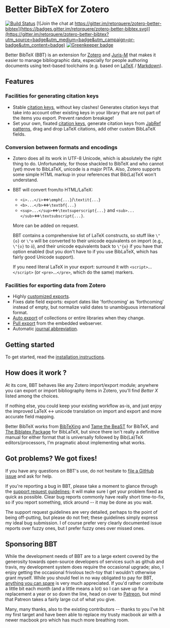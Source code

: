 # Better BibTeX for Zotero

[![Build Status](https://travis-ci.org/retorquere/zotero-better-bibtex.svg?branch=master)](https://travis-ci.org/retorquere/zotero-better-bibtex)
[![Join the chat at https://gitter.im/retorquere/zotero-better-bibtex](https://badges.gitter.im/retorquere/zotero-better-bibtex.svg)](https://gitter.im/retorquere/zotero-better-bibtex?utm_source=badge&utm_medium=badge&utm_campaign=pr-badge&utm_content=badge) [![Greenkeeper badge](https://badges.greenkeeper.io/retorquere/zotero-better-bibtex.svg)](https://greenkeeper.io/)

Better BibTeX (BBT) is an extension for [Zotero](https://www.zotero.org) and [Juris-M](https://juris-m.github.io) that makes it easier to manage bibliographic data, especially for people authoring documents using text-based toolchains (e.g. based on [LaTeX](https://www.latex-project.org) / [Markdown](https://www.markdownguide.org)).

## Features

### Facilities for generating citation keys
* Stable [citation keys](https://retorque.re/zotero-better-bibtex/citing/), without key clashes! Generates citation keys that take into account other existing keys in your library
  that are not part of the items you export. Prevent random breakage!
* Set your own, fixated [citation keys](https://retorque.re/zotero-better-bibtex/citing/), generate citation keys from [JabRef patterns](https://help.jabref.org/en/BibtexKeyPatterns), drag and drop LaTeX citations, add other custom BibLaTeX fields.

### Conversion between formats and encodings
* Zotero does all its work in UTF-8 Unicode, which is absolutely the right thing to do. Unfortunately, for those shackled
to BibTeX and who cannot (yet) move to BibLaTeX, unicode is a major PITA. Also, Zotero supports some simple HTML markup
in your references that Bib(La)TeX won't understand.

* BBT will convert from/to HTML/LaTeX:

  - `<i>...</i>`&#8660;`\emph{...}`/`\textit{...}`
  - `<b>...</b>`&#8660;`\textbf{...}`
  - `<sup>...</sup>`&#8660;`\textsuperscript{...}` and `<sub>...</sub>`&#8660;`\textsubscript{...}`. 
  
  More can be added on request.
  
  BBT contains a comprehensive list of LaTeX constructs, so stuff like `\"{o}` or `\"o` will be converted to their unicode equivalents on import (e.g., `\"{o}` to `ö`), and their unicode equivalents back to `\"{o}` if you have that option enabled (but you don't have to if you use BibLaTeX, which has fairly good Unicode support).
  
  If you need literal LaTeX in your export: surround it with `<script>`...`</script>` (or `<pre>`...`</pre>`, which do the same) markers.
  
### Facilities for exporting data from Zotero
* Highly [customized exports](https://retorque.re/zotero-better-bibtex/exporting/).
* Fixes date field exports: export dates like 'forthcoming' as 'forthcoming' instead of empty, but normalize valid dates
  to unambiguous international format.
* [Auto export](https://retorque.re/zotero-better-bibtex/exporting/auto/) of collections or entire libraries when they change.
* [Pull export](https://retorque.re/zotero-better-bibtex/exporting/pull/) from the embedded webserver.
* Automatic [journal abbreviation](https://retorque.re/zotero-better-bibtex/citing/).

## Getting started
To get started, read the [installation instructions](https://retorque.re/zotero-better-bibtex/installation/).

## How does it work ?
At its core, BBT behaves like any Zotero import/export module; anywhere you can export or import bibliography items in Zotero,
you'll find *Better X* listed among the choices.  

If nothing else, you could keep your existing workflow as-is, and just enjoy the improved LaTeX &harr; unicode translation on import and export and more accurate field mapping.

Better BibTeX works from [BibTeXing](http://ctan.cs.uu.nl/biblio/bibtex/base/btxdoc.pdf) and [Tame the
BeaST](http://www.lsv.ens-cachan.fr/~markey/BibTeX/doc/ttb_en.pdf) for BibTeX, and
[The Biblatex Package](http://mirrors.ctan.org/macros/latex/contrib/biblatex/doc/biblatex.pdf) for BibLaTeX, but
since there isn't really a definitive manual for either format that is universally followed by Bib(La)TeX
editors/processors, I'm pragmatic about implementing what works.

## Got problems? We got fixes!

If you have any questions on BBT's use, do not hesitate to [file a GitHub issue](https://github.com/retorquere/zotero-better-bibtex/issues/new/choose) and ask for help. 

If you're reporting a bug in BBT, please take a moment to glance through the [support request guidelines](https://retorque.re/zotero-better-bibtex/support/); it will make sure I get your problem fixed as quick as possible.
Clear bug reports commonly have really short time-to-fix, so if you report something, stick around -- it may be done as you wait.

The support request guidelines are very detailed, perhaps to the point of being off-putting, but please do not fret; these guidelines simply express my ideal bug submission.
I of course prefer very clearly documented issue reports over fuzzy ones, but I prefer fuzzy ones over missed ones.

## Sponsoring BBT

While the development needs of BBT are to a large extent covered
by the generosity towards open-source developers of services such
as github and travis, my development system does require the
occasional upgrade; also, I enjoy getting the occasional frivolous
tech-toy that I wouldn't otherwise grant myself. While you should
feel in no way obligated to pay for BBT, [anything you can spare](https://www.paypal.me/retorquere) is very much appreciated.
If you'd rather contribute a little bit each month (and a little
means a lot) so I can save up for a replacement a year or so down
the line, head on over to [Patreon](https://www.patreon.com/retorquere),
but mind that Patreon takes a fairly large cut of what you give.

Many, many thanks, also to the existing contributors -- thanks to you I've hit my first target and have been able to replace my trusty macbook air with a newer macbook pro which has much more breathing room.
